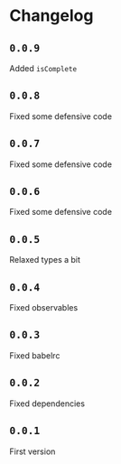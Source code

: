 # Changelog

## `0.0.9`

Added `isComplete`

## `0.0.8`

Fixed some defensive code

## `0.0.7`

Fixed some defensive code

## `0.0.6`

Fixed some defensive code

## `0.0.5`

Relaxed types a bit

## `0.0.4`

Fixed observables

## `0.0.3`

Fixed babelrc

## `0.0.2`

Fixed dependencies

## `0.0.1`

First version
